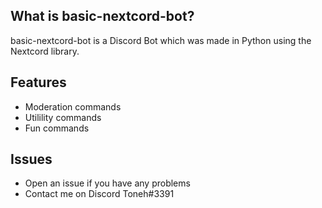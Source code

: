 ## What is basic-nextcord-bot?
basic-nextcord-bot is a Discord Bot which was made in Python using the Nextcord library.

## Features

* Moderation commands
* Utilility commands
* Fun commands

## Issues

* Open an issue if you have any problems
* Contact me on Discord Toneh#3391

